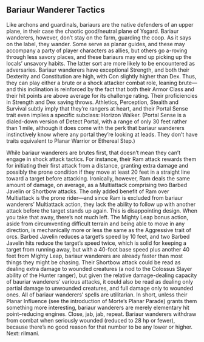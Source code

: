 ## Bariaur Wanderer Tactics


Like archons and guardinals, bariaurs are the native defenders of an upper plane, in their case the chaotic good/neutral plane of Ysgard. Bariaur wanderers, however, don’t stay on the farm, guarding the coop. As it says on the label, they wander. Some serve as planar guides, and these may accompany a party of player characters as allies, but others go a-roving through less savory places, and these bariaurs may end up picking up the locals’ unsavory habits. The latter sort are more likely to be encountered as adversaries.
Bariaur wanderers have exceptional Strength, and both their Dexterity and Constitution are high, with Con slightly higher than Dex. Thus, they can play either a brute or a shock attacker combat role, leaning brute—and this inclination is reinforced by the fact that both their Armor Class and their hit points are above average for its challenge rating. Their proficiencies in Strength and Dex saving throws. Athletics, Perception, Stealth and Survival subtly imply that they’re rangers at heart, and their Portal Sense trait even implies a specific subclass: Horizon Walker. (Portal Sense is a dialed-down version of Detect Portal, with a range of only 30 feet rather than 1 mile, although it does come with the perk that bariaur wanderers instinctively know where any portal they’re looking at leads. They don’t have traits equivalent to Planar Warrior or Ethereal Step.)

While bariaur wanderers are brutes first, that doesn’t mean they can’t engage in shock attack tactics. For instance, their Ram attack rewards them for initiating their first attack from a distance, granting extra damage and possibly the prone condition if they move at least 20 feet in a straight line toward a target before attacking. Ironically, however, Ram deals the same amount of damage, on average, as a Multiattack comprising two Barbed Javelin or Shortbow attacks. The only added benefit of Ram over Multiattack is the prone rider—and since Ram is excluded from bariaur wanderers’ Multiattack action, they lack the ability to follow up with another attack before the target stands up again. This is disappointing design.
When you take that away, there’s not much left. The Mighty Leap bonus action, aside from circumventing difficult terrain and being able to move in any direction, is mechanically more or less the same as the Aggressive trait of orcs. Barbed Javelin reduces a target’s speed by 10 feet, and two Barbed Javelin hits reduce the target’s speed twice, which is solid for keeping a target from running away, but with a 40-foot base speed plus another 40 feet from Mighty Leap, bariaur wanderers are already faster than most things they might be chasing. Their Shortbow attack could be read as dealing extra damage to wounded creatures (a nod to the Colossus Slayer ability of the Hunter ranger), but given the relative damage-dealing capacity of bauriar wanderers’ various attacks, it could also be read as dealing only partial damage to unwounded creatures, and full damage only to wounded ones. All of bariaur wanderers’ spells are utilitarian. In short, unless their Planar Influence (see the introduction of Morte’s Planar Parade) grants them something more interesting, bariaur wanderers are merely elementary hit point–reducing engines. Close, jab, jab, repeat.
Bariaur wanderers withdraw from combat when seriously wounded (reduced to 28 hp or fewer), because there’s no good reason for that number to be any lower or higher.
Next: rilmani.

